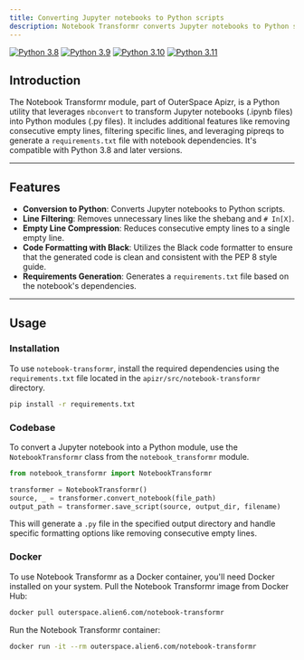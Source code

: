 ```yaml
---
title: Converting Jupyter notebooks to Python scripts
description: Notebook Transformr converts Jupyter notebooks to Python scripts, optimizing the output and generating dependencies.
---
```


[![Python 3.8](https://img.shields.io/badge/python-3.8-blue.svg)](https://www.python.org/downloads/release/python-380/)
[![Python 3.9](https://img.shields.io/badge/python-3.9-blue.svg)](https://www.python.org/downloads/release/python-390/)
[![Python 3.10](https://img.shields.io/badge/python-3.10-blue.svg)](https://www.python.org/downloads/release/python-31012/)
[![Python 3.11](https://img.shields.io/badge/python-3.11-blue.svg)](https://www.python.org/downloads/release/python-3114/)

## Introduction

The Notebook Transformr module, part of OuterSpace Apizr, is a Python utility that leverages `nbconvert` to transform Jupyter notebooks (.ipynb files) into Python modules (.py files). It includes additional features like removing consecutive empty lines, filtering specific lines, and leveraging pipreqs to generate a `requirements.txt` file with notebook dependencies. It's compatible with Python 3.8 and later versions.

---

## Features

- **Conversion to Python**: Converts Jupyter notebooks to Python scripts.
- **Line Filtering**: Removes unnecessary lines like the shebang and `# In[X]`.
- **Empty Line Compression**: Reduces consecutive empty lines to a single empty line.
- **Code Formatting with Black**: Utilizes the Black code formatter to ensure that the generated code is clean and consistent with the PEP 8 style guide.
- **Requirements Generation**: Generates a `requirements.txt` file based on the notebook's dependencies.

---

## Usage

### Installation

To use `notebook-transformr`, install the required dependencies using the `requirements.txt` file located in the `apizr/src/notebook-transformr` directory.

```bash
pip install -r requirements.txt
```

### Codebase

To convert a Jupyter notebook into a Python module, use the `NotebookTransformr` class from the `notebook_transformr` module.

```python
from notebook_transformr import NotebookTransformr

transformer = NotebookTransformr()
source, _ = transformer.convert_notebook(file_path)
output_path = transformer.save_script(source, output_dir, filename)
```

This will generate a `.py` file in the specified output directory and handle specific formatting options like removing consecutive empty lines.

### Docker

To use Notebook Transformr as a Docker container, you'll need Docker installed on your system. Pull the Notebook Transformr image from Docker Hub:

```bash
docker pull outerspace.alien6.com/notebook-transformr
```

Run the Notebook Transformr container:

```bash
docker run -it --rm outerspace.alien6.com/notebook-transformr
```

